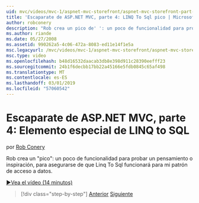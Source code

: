 ```yaml
---
uid: mvc/videos/mvc-1/aspnet-mvc-storefront/aspnet-mvc-storefront-part-4-linq-to-sql-spike
title: 'Escaparate de ASP.NET MVC, parte 4: LINQ To Sql pico | Microsoft Docs'
author: robconery
description: "Rob crea un pico de' ': un poco de funcionalidad para probar un pensamiento o inspiración, para asegurarse de que Linq To Sql funcionará para mi patrón de acceso a datos."
ms.author: riande
ms.date: 05/27/2008
ms.assetid: 990262a5-4c06-472a-8083-ed11e14f1e5a
msc.legacyurl: /mvc/videos/mvc-1/aspnet-mvc-storefront/aspnet-mvc-storefront-part-4-linq-to-sql-spike
msc.type: video
ms.openlocfilehash: b48d16532daacab3db8e398d911c28390eefff23
ms.sourcegitcommit: 24b1f6decbb17bb22a45166e5fdb0845c65af498
ms.translationtype: MT
ms.contentlocale: es-ES
ms.lasthandoff: 03/01/2019
ms.locfileid: "57060542"
---
```

<a name="aspnet-mvc-storefront-part-4-linq-to-sql-spike"></a>Escaparate de ASP.NET MVC, parte 4: Elemento especial de LINQ to SQL
====================
por [Rob Conery](https://github.com/robconery)

Rob crea un "pico": un poco de funcionalidad para probar un pensamiento o inspiración, para asegurarse de que Linq To Sql funcionará para mi patrón de acceso a datos.

[&#9654;Vea el vídeo (14 minutos)](https://channel9.msdn.com/Blogs/ASP-NET-Site-Videos/aspnet-mvc-storefront-part-4-linq-to-sql-spike)

> [!div class="step-by-step"]
> [Anterior](aspnet-mvc-storefront-part-3-pipes-and-filters.md)
> [Siguiente](aspnet-mvc-storefront-part-5-globalization.md)
